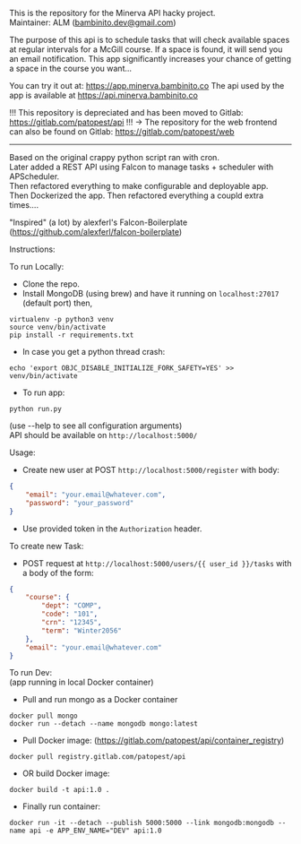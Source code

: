 This is the repository for the Minerva API hacky project.  
Maintainer: ALM (bambinito.dev@gmail.com)

The purpose of this api is to schedule tasks that will check available spaces at regular intervals for a McGill course. 
If a space is found, it will send you an email notification. 
This app significantly increases your chance of getting a space in the course you want... 

You can try it out at: https://app.minerva.bambinito.co 
The api used by the app is available at https://api.minerva.bambinito.co 
 
!!! This repository is depreciated and has been moved to Gitlab: https://gitlab.com/patopest/api !!! 
-> The repository for the web frontend can also be found on Gitlab: https://gitlab.com/patopest/web 

----------------------------------------------------------------------------------------------------------------------------------------
Based on the original crappy python script ran with cron.  
Later added a REST API using Falcon to manage tasks + scheduler with APScheduler.  
Then refactored everything to make configurable and deployable app.  
Then Dockerized the app. 
Then refactored everything a coupld extra times.... 

"Inspired" (a lot) by alexferl's Falcon-Boilerplate (https://github.com/alexferl/falcon-boilerplate) 
  

Instructions:  

To run Locally:  
- Clone the repo.  
- Install MongoDB (using brew) and have it running on `localhost:27017` (default port) then,
```shell
virtualenv -p python3 venv
source venv/bin/activate
pip install -r requirements.txt
```
- In case you get a python thread crash:
```shell
echo 'export OBJC_DISABLE_INITIALIZE_FORK_SAFETY=YES' >> venv/bin/activate
```
  
- To run app:  
```shell
python run.py
```
(use --help to see all configuration arguments)  
API should be available on `http://localhost:5000/`  
  
Usage: 
- Create new user at POST `http://localhost:5000/register` with body: 
```json
{
	"email": "your.email@whatever.com",
	"password": "your_password"
}
```
- Use provided token in the `Authorization` header. 

To create new Task: 
- POST request at `http://localhost:5000/users/{{ user_id }}/tasks` with a body of the form: 
```json
{
	"course": {
		"dept": "COMP",
		"code": "101",
		"crn": "12345",
		"term": "Winter2056"
	},
	"email": "your.email@whatever.com"
}
```
  
  
  
To run Dev:  
(app running in local Docker container)  
- Pull and run mongo as a Docker container  
```shell
docker pull mongo
docker run --detach --name mongodb mongo:latest
```

- Pull Docker image:
(https://gitlab.com/patopest/api/container_registry)
```shell
docker pull registry.gitlab.com/patopest/api
```

- OR build Docker image:
```shell
docker build -t api:1.0 .
```

- Finally run container:
```shell
docker run -it --detach --publish 5000:5000 --link mongodb:mongodb --name api -e APP_ENV_NAME="DEV" api:1.0
```